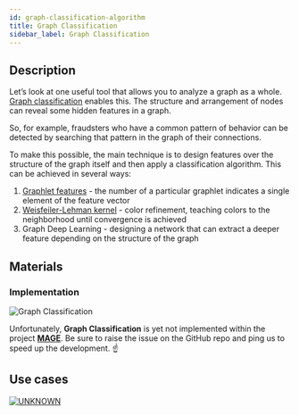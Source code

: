 ```yaml
---
id: graph-classification-algorithm
title: Graph Classification
sidebar_label: Graph Classification
---
```


## Description

Let’s look at one useful tool that allows you to analyze a graph as a whole. [Graph classification](https://paperswithcode.com/task/graph-classification) enables this. The structure and arrangement of nodes can reveal some hidden features in a graph.

So, for example, fraudsters who have a common pattern of behavior can be detected by searching that pattern in the graph of their connections.

To make this possible, the main technique is to design features over the structure of the graph itself and then apply a classification algorithm. This can be achieved in several ways:
1. [Graphlet features](https://en.wikipedia.org/wiki/Graphlets) - the number of a particular graphlet indicates a single element of the feature vector
2. [Weisfeiler-Lehman kernel](https://www.jmlr.org/papers/volume12/shervashidze11a/shervashidze11a.pdf) - color refinement, teaching colors to the neighborhood until convergence is achieved
3. Graph Deep Learning - designing a network that can extract a deeper feature depending on the structure of the graph

## Materials

### Implementation

![Graph Classification](https://img.shields.io/badge/Not_implemented-EB3434?style=for-the-badge&logo=github&logoColor=white)

Unfortunately, **Graph Classification** is yet not implemented within the project [**MAGE**](https://github.com/memgraph/mage). Be sure to raise the issue on the GitHub repo and ping us to speed up the development. :point_up:
## Use cases

[![UNKNOWN](https://img.shields.io/badge/UNKNOWN-Application-8A477F?style=for-the-badge)](/mage/query-modules/python/node-similarity)
